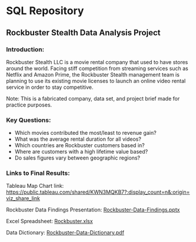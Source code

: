 # SQL Repository
## Rockbuster Stealth Data Analysis Project
### Introduction:
Rockbuster Stealth LLC is a movie rental company that used to have stores around the world. Facing stiff competition from streaming services such as Netflix and Amazon Prime, the Rockbuster Stealth management team is planning to use its existing movie licenses to launch an online video rental service in order to stay competitive.

Note: This is a fabricated company, data set, and project brief made for practice purposes. 
### Key Questions:
* Which movies contributed the most/least to revenue gain?
* What was the average rental duration for all videos?
* Which countries are Rockbuster customers based in?
* Where are customers with a high lifetime value based?
* Do sales figures vary between geographic regions?

### Links to Final Results:
Tableau Map Chart link: [https://public.tableau.com/shared/KWN3MQKB7?:display_count=n&:origin=viz_share_link ](https://public.tableau.com/views/Rockbuster_16607643336980/Sheet1?:language=en-US&:display_count=n&:origin=viz_share_link)

Rockbuster Data Findings Presentation: [Rockbuster-Data-Findings.pptx](https://github.com/aravis33/SQL-Repository/files/9538063/Rockbuster-Data-Findings.pptx)

Excel Spreadsheet: [Rockbuster.xlsx](https://github.com/aravis33/SQL-Repository/files/9538068/Rockbuster.xlsx)

Data Dictionary: [Rockbuster-Data-Dictionary.pdf](https://github.com/aravis33/SQL-Repository/files/9538075/Rockbuster-Data-Dictionary.pdf)
